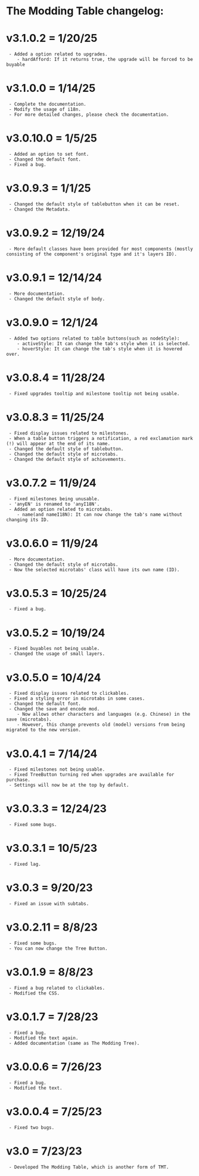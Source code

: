 # The Modding Table changelog:

# v3.1.0.2 = 1/20/25
	 - Added a option related to upgrades.
	 	- hardAfford: If it returns true, the upgrade will be forced to be buyable

# v3.1.0.0 = 1/14/25
	 - Complete the documentation.
	 - Modify the usage of i18n.
	 - For more detailed changes, please check the documentation.

# v3.0.10.0 = 1/5/25
	 - Added an option to set font.
	 - Changed the default font.
	 - Fixed a bug.

# v3.0.9.3 = 1/1/25
	 - Changed the default style of tablebutton when it can be reset.
	 - Changed the Metadata.

# v3.0.9.2 = 12/19/24
     - More default classes have been provided for most components (mostly consisting of the component's original type and it's layers ID).
	
# v3.0.9.1 = 12/14/24
     - More documentation.
	 - Changed the default style of body.

# v3.0.9.0 = 12/1/24
	 - Added two options related to table buttons(such as nodeStyle):
	    - activeStyle: It can change the tab's style when it is selected.
	    - hoverStyle: It can change the tab's style when it is hovered over.

# v3.0.8.4 = 11/28/24
	 - Fixed upgrades tooltip and milestone tooltip not being usable.

# v3.0.8.3 = 11/25/24
	 - Fixed display issues related to milestones.
	 - When a table button triggers a notification, a red exclamation mark (!) will appear at the end of its name.
	 - Changed the default style of tablebutton.
	 - Changed the default style of microtabs.
	 - Changed the default style of achievements.

# v3.0.7.2 = 11/9/24
	 - Fixed milestones being unusable.
	 - 'anyEN' is renamed to 'anyI18N'.
	 - Added an option related to microtabs.
 	    - name(and nameI18N): It can now change the tab's name without changing its ID.

# v3.0.6.0 = 11/9/24
     - More documentation.
	 - Changed the default style of microtabs.
	 - Now the selected microtabs' class will have its own name (ID).

# v3.0.5.3 = 10/25/24
	 - Fixed a bug.

# v3.0.5.2 = 10/19/24
	 - Fixed buyables not being usable.
	 - Changed the usage of small layers.

# v3.0.5.0 = 10/4/24
	 - Fixed display issues related to clickables.
	 - Fixed a styling error in microtabs in some cases.
	 - Changed the default font.
	 - Changed the save and encode mod.
		- Now allows other characters and languages (e.g. Chinese) in the save (microtabs).
	    - However, this change prevents old (model) versions from being migrated to the new version. 

# v3.0.4.1 = 7/14/24
	 - Fixed milestones not being usable.
	 - Fixed TreeButton turning red when upgrades are available for purchase.
	 - Settings will now be at the top by default.

# v3.0.3.3 = 12/24/23
	 - Fixed some bugs.

# v3.0.3.1 = 10/5/23
	 - Fixed lag.

# v3.0.3 = 9/20/23
	 - Fixed an issue with subtabs.

# v3.0.2.11 = 8/8/23
	 - Fixed some bugs.
	 - You can now change the Tree Button.

# v3.0.1.9 = 8/8/23
	 - Fixed a bug related to clickables.
	 - Modified the CSS.

# v3.0.1.7 = 7/28/23
	 - Fixed a bug.
	 - Modified the text again.
	 - Added documentation (same as The Modding Tree).

# v3.0.0.6 = 7/26/23
	 - Fixed a bug.
	 - Modified the text.

# v3.0.0.4 = 7/25/23
	 - Fixed two bugs.

# v3.0 = 7/23/23
	 - Developed The Modding Table, which is another form of TMT.
